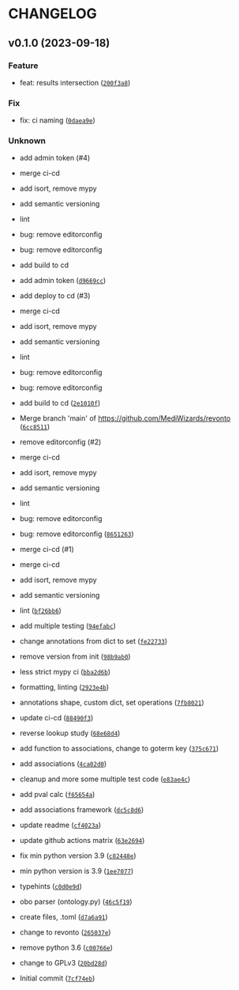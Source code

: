 # CHANGELOG



## v0.1.0 (2023-09-18)

### Feature

* feat: results intersection ([`200f3a8`](https://github.com/MediWizards/revonto/commit/200f3a8def4071e289026c3178c531a492740a1f))

### Fix

* fix: ci naming ([`0daea9e`](https://github.com/MediWizards/revonto/commit/0daea9e8b7cdc36269d84597eab4ea4fabb408f8))

### Unknown

* add admin token (#4)

* merge ci-cd

* add isort, remove mypy

* add semantic versioning

* lint

* bug: remove editorconfig

* bug: remove editorconfig

* add build to cd

* add admin token ([`d9669cc`](https://github.com/MediWizards/revonto/commit/d9669cc7a35ed29085fd97b8342ae03ec94c7e23))

* add deploy to cd (#3)

* merge ci-cd

* add isort, remove mypy

* add semantic versioning

* lint

* bug: remove editorconfig

* bug: remove editorconfig

* add build to cd ([`2e1010f`](https://github.com/MediWizards/revonto/commit/2e1010ffc376fe5a6da8952c67acfcda71052615))

* Merge branch &#39;main&#39; of https://github.com/MediWizards/revonto ([`6cc8511`](https://github.com/MediWizards/revonto/commit/6cc85110bea0ba10a8b01f4daac66db5895a9b92))

* remove editorconfig (#2)

* merge ci-cd

* add isort, remove mypy

* add semantic versioning

* lint

* bug: remove editorconfig

* bug: remove editorconfig ([`8651263`](https://github.com/MediWizards/revonto/commit/8651263ef28d13ce9989d2fd4122b908e5de251c))

* merge ci-cd (#1)

* merge ci-cd

* add isort, remove mypy

* add semantic versioning

* lint ([`bf26bb6`](https://github.com/MediWizards/revonto/commit/bf26bb62d956be0f6fab42fd0c363f0d236be114))

* add multiple testing ([`94efabc`](https://github.com/MediWizards/revonto/commit/94efabc58fad2887b23279de6ed2c6e24edf51ae))

* change annotations from dict to set ([`fe22733`](https://github.com/MediWizards/revonto/commit/fe22733e4a7ffaf46a20e804ad85c4fe4bf42152))

* remove version from init ([`98b9ab0`](https://github.com/MediWizards/revonto/commit/98b9ab0d3d69e262cb5e8569e9aca59e8292b2f6))

* less strict mypy ci ([`bba2d6b`](https://github.com/MediWizards/revonto/commit/bba2d6b218597a659069955cfce4864f742ca6f4))

* formatting, linting ([`2923e4b`](https://github.com/MediWizards/revonto/commit/2923e4bf1f422a609a1f3de43f77a9c3da71f7f5))

* annotations shape, custom dict, set operations ([`7fb8021`](https://github.com/MediWizards/revonto/commit/7fb802106ad15db8c8836a02537efc581818cb79))

* update ci-cd ([`88490f3`](https://github.com/MediWizards/revonto/commit/88490f3ef09b1fd45f97553c5fdef99471c225f8))

* reverse lookup study ([`68e68d4`](https://github.com/MediWizards/revonto/commit/68e68d44480c240d64e09e1371348ff249e0665c))

* add function to associations, change to goterm key ([`375c671`](https://github.com/MediWizards/revonto/commit/375c67149616e0ed59ce11caaf40acfb633e1716))

* add associations ([`4ca02d0`](https://github.com/MediWizards/revonto/commit/4ca02d063bbafb34112f6c4e393669ddeba46ceb))

* cleanup and more some multiple test code ([`e83ae4c`](https://github.com/MediWizards/revonto/commit/e83ae4cb5b2699f6641431032e8e38b8f32d08ed))

* add pval calc ([`f65654a`](https://github.com/MediWizards/revonto/commit/f65654a10453b3832669627a141c596ae5b89c53))

* add associations framework ([`dc5c8d6`](https://github.com/MediWizards/revonto/commit/dc5c8d6c6ee9f2ab656a992381f1d3cc3aa4da12))

* update readme ([`cf4023a`](https://github.com/MediWizards/revonto/commit/cf4023a06f3f6ff8e0f87ad3b7db84833c478d79))

* update github actions matrix ([`63e2694`](https://github.com/MediWizards/revonto/commit/63e2694fd3419619e9d033bcde658953fef00d5c))

* fix min python version 3.9 ([`c82448e`](https://github.com/MediWizards/revonto/commit/c82448e4913556f2b17285afca99d0f0bb6eb213))

* min python version is 3.9 ([`1ee7077`](https://github.com/MediWizards/revonto/commit/1ee707767055328b07b7e4cb8ec90227aaf22d1d))

* typehints ([`c0d0e9d`](https://github.com/MediWizards/revonto/commit/c0d0e9d91777637d6f4a956b8f7d7bbe7d049d04))

* obo parser (ontology.py) ([`46c5f19`](https://github.com/MediWizards/revonto/commit/46c5f198b4e384557ef791638de3582a0d1bf5ec))

* create files, .toml ([`d7a6a91`](https://github.com/MediWizards/revonto/commit/d7a6a91bb4a30a6c96e6cf5a95de27c20edba2d8))

* change to revonto ([`265037e`](https://github.com/MediWizards/revonto/commit/265037efd33f10caef85d7ec8855142b533bd45a))

* remove python 3.6 ([`c00766e`](https://github.com/MediWizards/revonto/commit/c00766ee6da85d054a0ae169c9abf1cad1255931))

* change to GPLv3 ([`20bd28d`](https://github.com/MediWizards/revonto/commit/20bd28d4769be7cec8d9ec8c010a13d7e5cd1d85))

* Initial commit ([`7cf74eb`](https://github.com/MediWizards/revonto/commit/7cf74eb0b8844fbd68b019497697144b6d2b28d6))
